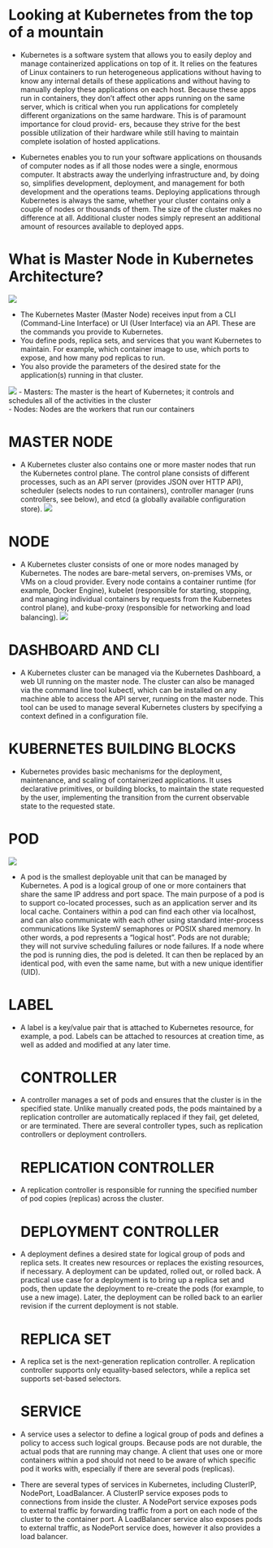 #  Looking at Kubernetes from the top of a mountain

- Kubernetes is a software system that allows you to easily deploy and manage containerized applications on top of it. It relies on the features of Linux containers to run heterogeneous applications without having to know any internal details of these applications and without having to manually deploy these applications on each host. Because these apps run in containers, they don’t affect other apps running on the same server, which is critical when you run applications for completely different organizations on the same hardware. This is of paramount importance for cloud provid- ers, because they strive for the best possible utilization of their hardware while still having to maintain complete isolation of hosted applications.

- Kubernetes enables you to run your software applications on thousands of computer nodes as if all those nodes were a single, enormous computer. It abstracts away the underlying infrastructure and, by doing so, simplifies development, deployment, and management for both development and the operations teams.
Deploying applications through Kubernetes is always the same, whether your cluster contains only a couple of nodes or thousands of them. The size of the cluster makes no difference at all. Additional cluster nodes simply represent an additional amount of resources available to deployed apps.

# What is Master Node in Kubernetes Architecture?

![](https://raw.githubusercontent.com/sangam14/ContainerLabs/master/img/k8s_arch_new.png)

- The Kubernetes Master (Master Node) receives input from a CLI (Command-Line Interface) or UI (User Interface) via an API. These are the commands you provide to Kubernetes.
- You define pods, replica sets, and services that you want Kubernetes to maintain. For example, which container image to use, which ports to expose, and how many pod replicas to run.
- You also provide the parameters of the desired state for the application(s) running in that cluster.

![](https://raw.githubusercontent.com/sangam14/ContainerLabs/master/img/master-node-k8s.png)
    - Masters: The master is the heart of Kubernetes; it controls and schedules all of the activities in the cluster <br>
    - Nodes: Nodes are the workers that run our containers

# MASTER NODE
- A Kubernetes cluster also contains one or more master nodes that run the Kubernetes control plane. The control plane consists of different processes, such as an API server (provides JSON over HTTP API), scheduler (selects nodes to run containers), controller manager (runs controllers, see below), and etcd (a globally available configuration store).
![](https://raw.githubusercontent.com/sangam14/ContainerLabs/master/img/kubernetes-master-node.png)

# NODE
- A Kubernetes cluster consists of one or more nodes managed by Kubernetes. The nodes are bare-metal servers, on-premises VMs, or VMs on a cloud provider. Every node contains a container runtime (for example, Docker Engine), kubelet (responsible for starting, stopping, and managing individual containers by requests from the Kubernetes control plane), and kube-proxy (responsible for networking and load balancing).
![](https://raw.githubusercontent.com/sangam14/ContainerLabs/master/img/worker-node.png)

# DASHBOARD AND CLI
- A Kubernetes cluster can be managed via the Kubernetes Dashboard, a web UI running on the master node. The cluster can also be managed via the command line tool kubectl, which can be installed on any machine able to access the API server, running on the master node. This tool can be used to manage several Kubernetes clusters by specifying a context defined in a configuration file.

# KUBERNETES BUILDING BLOCKS
- Kubernetes provides basic mechanisms for the deployment, maintenance, and scaling of containerized applications. It uses declarative primitives, or building blocks, to maintain the state requested by the user, implementing the transition from the current observable state to the requested state.

# POD
![](https://raw.githubusercontent.com/sangam14/ContainerLabs/master/img/pods-k8s.png)
- A pod is the smallest deployable unit that can be managed by Kubernetes. A pod is a logical group of one or more containers that share the same IP address and port space. The main purpose of a pod is to support co-located processes, such as an application server and its local cache. Containers within a pod can find each other via localhost, and can also communicate with each other using standard inter-process communications like SystemV semaphores or POSIX shared memory. In other words, a pod represents a “logical host”. Pods are not durable; they will not survive scheduling failures or node failures. If a node where the pod is running dies, the pod is deleted. It can then be replaced by an identical pod, with even the same name, but with a new unique identifier (UID).

# LABEL
- A label is a key/value pair that is attached to Kubernetes resource, for example, a pod. Labels can be attached to resources at creation time, as well as added and modified at any later time.

  # CONTROLLER
- A controller manages a set of pods and ensures that the cluster is in the specified state. Unlike manually created pods, the pods maintained by a replication controller are automatically replaced if they fail, get deleted, or are terminated. There are several controller types, such as replication controllers or deployment controllers.

   # REPLICATION CONTROLLER
- A replication controller is responsible for running the specified number of pod copies (replicas) across the cluster.

   # DEPLOYMENT CONTROLLER
- A deployment defines a desired state for logical group of pods and replica sets. It creates new resources or replaces the existing resources, if necessary. A deployment can be updated, rolled out, or rolled back. A practical use case for a deployment is to bring up a replica set and pods, then update the deployment to re-create the pods (for example, to use a new image). Later, the deployment can be rolled back to an earlier revision if the current deployment is not stable.

   # REPLICA SET
- A replica set is the next-generation replication controller. A replication controller supports only equality-based selectors, while a replica set supports set-based selectors.

   # SERVICE
- A service uses a selector to define a logical group of pods and defines a policy to access such logical groups. Because pods are not durable, the actual pods that are running may change. A client that uses one or more containers within a pod should not need to be aware of which specific pod it works with, especially if there are several pods (replicas).
- There are several types of services in Kubernetes, including ClusterIP, NodePort, LoadBalancer. A ClusterIP service exposes pods to connections from inside the cluster. A NodePort service exposes pods to external traffic by forwarding traffic from a port on each node of the cluster to the container port. A LoadBalancer service also exposes pods to external traffic, as NodePort service does, however it also provides a load balancer.


